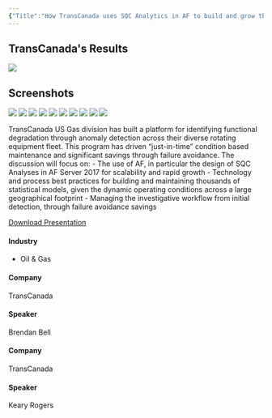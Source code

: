 ```yaml
---
{"Title":"How TransCanada uses SQC Analytics in AF to build and grow their Enterprise Anomaly Detection platform for rotating equipment.","Year":2017,"Industry":"Oil & Gas","URL":"https://resources.osisoft.com/presentations/how-transcanada-uses-sqc-analytics-in-af-to-build-and-grow-their-enterprise-anomaly-detection-platform-for-rotating-equipment-/","PDF":"https://cdn.osisoft.com/osi/presentations/2017-uc-emea-london/UC17EU-D2OG02-TransCanada-Bell-How-TransCanada-uses-SQC-Analytics-in-AF-to-build-and-.pdf","Company":"TransCanada","Keywords":["SPC","Maintenance"],"dg-publish":true,"permalink":"/aveva/customer-stories/2017/2017-trans-canada-how-trans-canada-uses-sqc-analytics-in-af-to-build-and-grow-their-enterprise-anomaly-detection-platform-for-rotating-equipment/","dgPassFrontmatter":true}
---
```


## TransCanada's Results
![](https://i.imgur.com/3Hrvb9K.png)

## Screenshots


![](https://i.imgur.com/nHHOqn1.png)
![](https://i.imgur.com/KkJzIPM.png)
![](https://i.imgur.com/yyvS2YF.png)
![](https://i.imgur.com/7YSl2Gu.png)
![](https://i.imgur.com/YRlvzTt.png)
![](https://i.imgur.com/hhoUZua.png)
![](https://i.imgur.com/wtgwZAh.png)
![](https://i.imgur.com/g9jynok.png)
![](https://i.imgur.com/kXAQUJd.png)
![](https://i.imgur.com/kQkelxY.png)


TransCanada US Gas division has built a platform for identifying functional degradation through anomaly detection across their diverse rotating equipment fleet. This program has driven “just-in-time” condition based maintenance and significant savings through failure avoidance. The discussion will focus on: - The use of AF, in particular the design of SQC Analyses in AF Server 2017 for scalability and rapid growth - Technology and process best practices for building and maintaining thousands of statistical models, given the dynamic operating conditions across a large geographical footprint - Managing the investigative workflow from initial detection, through failure avoidance savings

[Download Presentation](https://cdn.osisoft.com/osi/presentations/2017-uc-emea-london/UC17EU-D2OG02-TransCanada-Bell-How-TransCanada-uses-SQC-Analytics-in-AF-to-build-and-.pdf)

#### Industry

- Oil & Gas

#### Company

TransCanada

#### Speaker

Brendan Bell

#### Company

TransCanada

#### Speaker

Keary Rogers